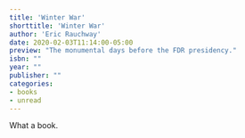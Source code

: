 ```yaml
---
title: 'Winter War'
shorttitle: 'Winter War'
author: 'Eric Rauchway'
date: 2020-02-03T11:14:00-05:00
preview: "The monumental days before the FDR presidency."
isbn: ""
year: ""
publisher: ""
categories: 
- books
- unread
---
```


What a book.